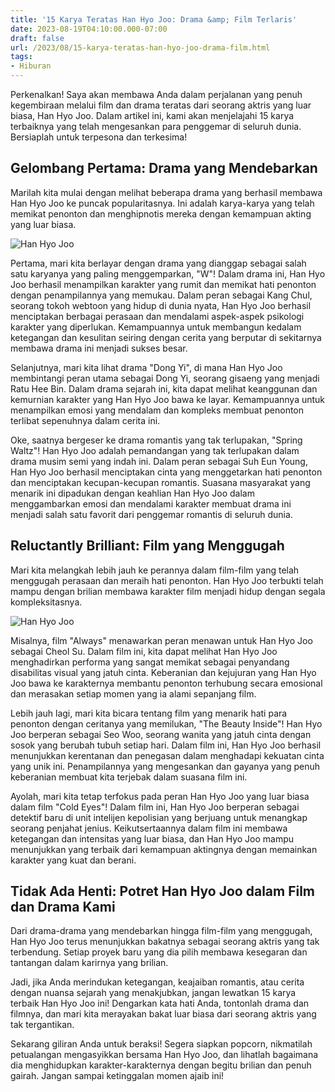 ```yaml
---
title: '15 Karya Teratas Han Hyo Joo: Drama &amp; Film Terlaris'
date: 2023-08-19T04:10:00.000-07:00
draft: false
url: /2023/08/15-karya-teratas-han-hyo-joo-drama-film.html
tags: 
- Hiburan
---
```


Perkenalkan! Saya akan membawa Anda dalam perjalanan yang penuh kegembiraan melalui film dan drama teratas dari seorang aktris yang luar biasa, Han Hyo Joo. Dalam artikel ini, kami akan menjelajahi 15 karya terbaiknya yang telah mengesankan para penggemar di seluruh dunia. Bersiaplah untuk terpesona dan terkesima!

Gelombang Pertama: Drama yang Mendebarkan
-----------------------------------------

Marilah kita mulai dengan melihat beberapa drama yang berhasil membawa Han Hyo Joo ke puncak popularitasnya. Ini adalah karya-karya yang telah memikat penonton dan menghipnotis mereka dengan kemampuan akting yang luar biasa.

![Han Hyo Joo](https://i.ytimg.com/vi/KlnVe3zcqIM/maxresdefault.jpg)

Pertama, mari kita berlayar dengan drama yang dianggap sebagai salah satu karyanya yang paling menggemparkan, "W"! Dalam drama ini, Han Hyo Joo berhasil menampilkan karakter yang rumit dan memikat hati penonton dengan penampilannya yang memukau. Dalam peran sebagai Kang Chul, seorang tokoh webtoon yang hidup di dunia nyata, Han Hyo Joo berhasil menciptakan berbagai perasaan dan mendalami aspek-aspek psikologi karakter yang diperlukan. Kemampuannya untuk membangun kedalam ketegangan dan kesulitan seiring dengan cerita yang berputar di sekitarnya membawa drama ini menjadi sukses besar.

Selanjutnya, mari kita lihat drama "Dong Yi", di mana Han Hyo Joo membintangi peran utama sebagai Dong Yi, seorang gisaeng yang menjadi Ratu Hee Bin. Dalam drama sejarah ini, kita dapat melihat keanggunan dan kemurnian karakter yang Han Hyo Joo bawa ke layar. Kemampuannya untuk menampilkan emosi yang mendalam dan kompleks membuat penonton terlibat sepenuhnya dalam cerita ini.

Oke, saatnya bergeser ke drama romantis yang tak terlupakan, "Spring Waltz"! Han Hyo Joo adalah pemandangan yang tak terlupakan dalam drama musim semi yang indah ini. Dalam peran sebagai Suh Eun Young, Han Hyo Joo berhasil menciptakan cinta yang menggetarkan hati penonton dan menciptakan kecupan-kecupan romantis. Suasana masyarakat yang menarik ini dipadukan dengan keahlian Han Hyo Joo dalam menggambarkan emosi dan mendalami karakter membuat drama ini menjadi salah satu favorit dari penggemar romantis di seluruh dunia.

Reluctantly Brilliant: Film yang Menggugah
------------------------------------------

Mari kita melangkah lebih jauh ke perannya dalam film-film yang telah menggugah perasaan dan meraih hati penonton. Han Hyo Joo terbukti telah mampu dengan brilian membawa karakter film menjadi hidup dengan segala kompleksitasnya.

![Han Hyo Joo](https://i.ytimg.com/vi/KlnVe3zcqIM/maxresdefault.jpg)

Misalnya, film "Always" menawarkan peran menawan untuk Han Hyo Joo sebagai Cheol Su. Dalam film ini, kita dapat melihat Han Hyo Joo menghadirkan performa yang sangat memikat sebagai penyandang disabilitas visual yang jatuh cinta. Keberanian dan kejujuran yang Han Hyo Joo bawa ke karakternya membantu penonton terhubung secara emosional dan merasakan setiap momen yang ia alami sepanjang film.

Lebih jauh lagi, mari kita bicara tentang film yang menarik hati para penonton dengan ceritanya yang memilukan, "The Beauty Inside"! Han Hyo Joo berperan sebagai Seo Woo, seorang wanita yang jatuh cinta dengan sosok yang berubah tubuh setiap hari. Dalam film ini, Han Hyo Joo berhasil menunjukkan kerentanan dan penegasan dalam menghadapi kekuatan cinta yang unik ini. Penampilannya yang mengesankan dan gayanya yang penuh keberanian membuat kita terjebak dalam suasana film ini.

Ayolah, mari kita tetap terfokus pada peran Han Hyo Joo yang luar biasa dalam film "Cold Eyes"! Dalam film ini, Han Hyo Joo berperan sebagai detektif baru di unit intelijen kepolisian yang berjuang untuk menangkap seorang penjahat jenius. Keikutsertaannya dalam film ini membawa ketegangan dan intensitas yang luar biasa, dan Han Hyo Joo mampu menunjukkan yang terbaik dari kemampuan aktingnya dengan memainkan karakter yang kuat dan berani.

Tidak Ada Henti: Potret Han Hyo Joo dalam Film dan Drama Kami
-------------------------------------------------------------

Dari drama-drama yang mendebarkan hingga film-film yang menggugah, Han Hyo Joo terus menunjukkan bakatnya sebagai seorang aktris yang tak terbendung. Setiap proyek baru yang dia pilih membawa kesegaran dan tantangan dalam karirnya yang brilian.

Jadi, jika Anda merindukan ketegangan, keajaiban romantis, atau cerita dengan nuansa sejarah yang menakjubkan, jangan lewatkan 15 karya terbaik Han Hyo Joo ini! Dengarkan kata hati Anda, tontonlah drama dan filmnya, dan mari kita merayakan bakat luar biasa dari seorang aktris yang tak tergantikan.

Sekarang giliran Anda untuk beraksi! Segera siapkan popcorn, nikmatilah petualangan mengasyikkan bersama Han Hyo Joo, dan lihatlah bagaimana dia menghidupkan karakter-karakternya dengan begitu brilian dan penuh gairah. Jangan sampai ketinggalan momen ajaib ini!